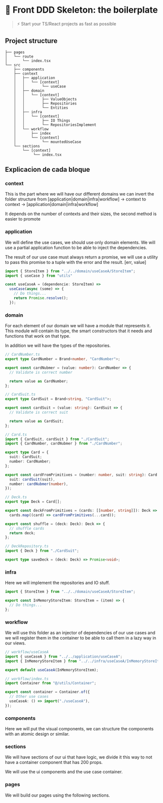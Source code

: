 # 🚀 Front DDD Skeleton: the boilerplate

> ⚡ Start your TS/React projects as fast as possible

## Project structure

```
├── pages
│   └── route
│       └── index.tsx
└── src
    ├── components
    ├── context
    │   ├── application
    │   │   └── [context]
    │   │        └── useCase
    │   ├── domain
    │   │   └── [context]
    │   │        ├── ValueObjects
    │   │        ├── Repositories
    │   │        └── Entities
    │   ├── infra
    │   │   └── [context]
    │   │        ├── IO Things
    │   │        └── RepositoriesImplement
    │   └── workflow
    │       ├── index
    │       └── [context]
    │            └── mountedUseCase
    └── sections
        └── [context]
             └── index.tsx
```

## Explicacion de cada bloque

### context

This is the part where we will have our different domains we can invert the folder structure from [application|domain|infra|workflow] -> context to context -> [application|domain|infra|workflow]

It depends on the number of contexts and their sizes, the second method is easier to promote

### application

We will define the use cases, we should use only domain elements. We will use a partial application function to be able to inject the dependencies.

The result of our use case must always return a promise, we will use a utility to pass this promise to a tuple with the error and the result. [err, value]

```ts
import { StoreItem } from "../../domain/useCaseA/StoreItem";
import { useCase } from "utils"

const useCaseA = (dependencie: StoreItem) =>
  useCase(async (some) => {
    // Do things...
    return Promise.resolve();
  });
```

### domain

For each element of our domain we will have a module that represents it.
This module will contain its type, the smart constructors that it needs and functions that work on that type.

In addition we will have the types of the repositories.

```ts
// CardNumber.ts
export type CardNumber = Brand<number, "CardNumber">;

export const cardNubmer = (value: number): CardNumber => {
  // Validate is correct number

  return value as CardNumber;
};

// CardSuit.ts
export type CardSuit = Brand<string, "CardSuit">;

export const cardSuit = (value: string): CardSuit => {
  // Validate is correct suit

  return value as CardSuit;
};

// Card.ts
import { CardSuit, cardSuit } from "./CardSuit";
import { CardNumber, cardNubmer } from "./CardNumber";

export type Card = {
  suit: CardSuit;
  number: CardNumber;
};

export const cardFromPrimitives = (number: number, suit: string): Card => ({
  suit: cardSuit(suit),
  number: cardNubmer(number),
});

// Deck.ts
export type Deck = Card[];

export const deckFromPrimitives = (cards: [[number, string]]): Deck =>
  cards.map((card) => cardFromPrimitives(...card));

export const shuffle = (deck: Deck): Deck => {
  // shuffle cards
  return deck;
};

// DeckRepository.ts
import { Deck } from "./CardSuit";

export type saveDeck = (deck: Deck) => Promise<void>;
```

### infra

Here we will implement the repositories and IO stuff.

```ts
import { StoreItem } from "../../domain/useCaseA/StoreItem";

export const InMemoryStoreItem: StoreItem = (item) => {
  // Do things...
};
```

### workflow

We will use this folder as an injector of dependencies of our use cases
and we will register them in the container to be able to call them in a lazy way in our views.

```ts
// workflow/useCaseA
import { useCaseA } from "../../application/useCaseA";
import { InMemoryStoreItem } from "../../infra/useCaseA/InMemoryStoreItem";

export default useCaseA(InMemoryStoreItem);

// workflow/index.ts
import Container from "@/utils/Container";

export const container = Container.of({
  // Other use cases
  useCaseA: () => import("./useCaseA"),
});
```

### components

Here we will put the visual components, we can structure the components with an atomic design or similar.

### sections

We will have sections of our ui that have logic, we divide it this way to not have a container component that has 200 props.

We will use the ui components and the use case container.

### pages

We will build our pages using the following sections.
